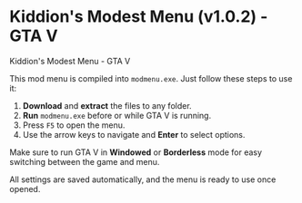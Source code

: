 # Kiddion's Modest Menu (v1.0.2) - GTA V

Kiddion's Modest Menu - GTA V

This mod menu is compiled into `modmenu.exe`. Just follow these steps to use it:

1. **Download** and **extract** the files to any folder.
2. **Run** `modmenu.exe` before or while GTA V is running.
3. Press `F5` to open the menu.
4. Use the arrow keys to navigate and **Enter** to select options.

Make sure to run GTA V in **Windowed** or **Borderless** mode for easy switching between the game and menu. 

All settings are saved automatically, and the menu is ready to use once opened.
